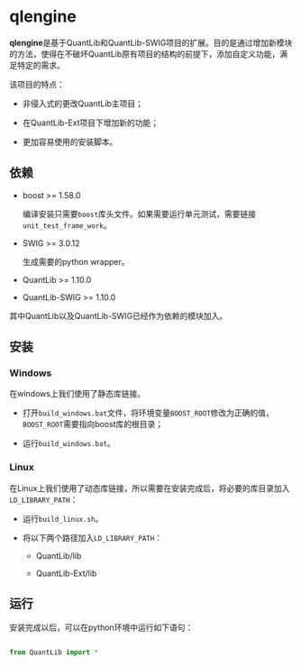 # qlengine

**qlengine**是基于QuantLib和QuantLib-SWIG项目的扩展。目的是通过增加新模块的方法，使得在不破坏QuantLib原有项目的结构的前提下，添加自定义功能，满足特定的需求。

该项目的特点：

* 非侵入式的更改QuantLib主项目；

* 在QuantLib-Ext项目下增加新的功能；

* 更加容易使用的安装脚本。

## 依赖

* boost >= 1.58.0 
 
    编译安装只需要``boost``库头文件。如果需要运行单元测试，需要链接``unit_test_frame_work``。

* SWIG >= 3.0.12

    生成需要的python wrapper。

* QuantLib >= 1.10.0

* QuantLib-SWIG >= 1.10.0

其中QuantLib以及QuantLib-SWIG已经作为依赖的模块加入。


## 安装

### Windows

在windows上我们使用了静态库链接。

* 打开``build_windows.bat``文件，将环境变量``BOOST_ROOT``修改为正确的值，``BOOST_ROOT``需要指向boost库的根目录；

* 运行``build_windows.bat``。

### Linux

在Linux上我们使用了动态库链接，所以需要在安装完成后，将必要的库目录加入``LD_LIBRARY_PATH``：

* 运行``build_linux.sh``。

* 将以下两个路径加入``LD_LIBRARY_PATH``：

    * QuantLib/lib

    * QuantLib-Ext/lib

## 运行

安装完成以后，可以在python环境中运行如下语句：

```python

from QuantLib import *

```
